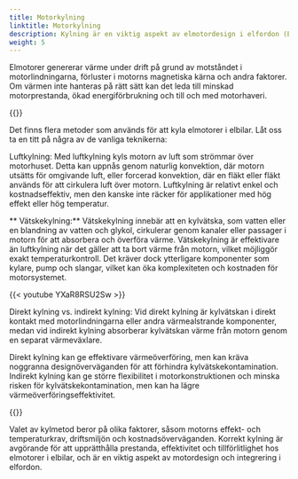 ```yaml
---
title: Motorkylning
linktitle: Motorkylning
description: Kylning är en viktig aspekt av elmotordesign i elfordon (EV) för att säkerställa optimal prestanda, effektivitet och tillförlitlighet.
weight: 5
---
```

<!-- markdownlint-disable MD033 -->
Elmotorer genererar värme under drift på grund av motståndet i motorlindningarna, förluster i motorns magnetiska kärna och andra faktorer. Om värmen inte hanteras på rätt sätt kan det leda till minskad motorprestanda, ökad energiförbrukning och till och med motorhaveri.

{{<evkxdisplayaddarticle />}}

Det finns flera metoder som används för att kyla elmotorer i elbilar. Låt oss ta en titt på några av de vanliga teknikerna:

Luftkylning: Med luftkylning kyls motorn av luft som strömmar över motorhuset. Detta kan uppnås genom naturlig konvektion, där motorn utsätts för omgivande luft, eller forcerad konvektion, där en fläkt eller fläkt används för att cirkulera luft över motorn. Luftkylning är relativt enkel och kostnadseffektiv, men den kanske inte räcker för applikationer med hög effekt eller hög temperatur.

** Vätskekylning:** Vätskekylning innebär att en kylvätska, som vatten eller en blandning av vatten och glykol, cirkulerar genom kanaler eller passager i motorn för att absorbera och överföra värme. Vätskekylning är effektivare än luftkylning när det gäller att ta bort värme från motorn, vilket möjliggör exakt temperaturkontroll. Det kräver dock ytterligare komponenter som kylare, pump och slangar, vilket kan öka komplexiteten och kostnaden för motorsystemet.

{{< youtube YXaR8RSU2Sw >}}

Direkt kylning vs. indirekt kylning: Vid direkt kylning är kylvätskan i direkt kontakt med motorlindningarna eller andra värmealstrande komponenter, medan vid indirekt kylning absorberar kylvätskan värme från motorn genom en separat värmeväxlare.

Direkt kylning kan ge effektivare värmeöverföring, men kan kräva noggranna designöverväganden för att förhindra kylvätskekontamination. Indirekt kylning kan ge större flexibilitet i motorkonstruktionen och minska risken för kylvätskekontamination, men kan ha lägre värmeöverföringseffektivitet.

{{<evkxdisplayaddarticle />}}

Valet av kylmetod beror på olika faktorer, såsom motorns effekt- och temperaturkrav, driftsmiljön och kostnadsöverväganden. Korrekt kylning är avgörande för att upprätthålla prestanda, effektivitet och tillförlitlighet hos elmotorer i elbilar, och är en viktig aspekt av motordesign och integrering i elfordon.

